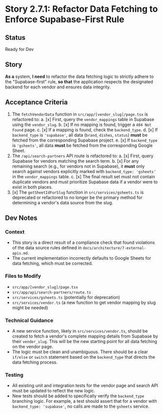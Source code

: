 # Story 2.7.1: Refactor Data Fetching to Enforce Supabase-First Rule

## Status

Ready for Dev

## Story

**As a** system,
**I need** to refactor the data fetching logic to strictly adhere to the "Supabase-first" rule,
**so that** the application respects the designated backend for each vendor and ensures data integrity.

## Acceptance Criteria

1.  The `fetchVendorData` function in `src/app/[vendor_slug]/page.tsx` is refactored to:
    a. [x] First, query the `vendor_mappings` table in Supabase using the `vendor_slug`.
    b. [x] If no mapping is found, trigger a `404 Not Found` page.
    c. [x] If a mapping is found, check the `backend_type`.
    d. [x] If `backend_type` is `'supabase'`, all data (`brand`, `dishes`, `status`) **must** be fetched from the corresponding Supabase project.
    e. [x] If `backend_type` is `'gsheets'`, all data **must** be fetched from the corresponding Google Sheet.
2.  The `/api/search-partners` API route is refactored to:
    a. [x] First, query Supabase for vendors matching the search term.
    b. [x] For any remaining search (e.g., for vendors not in Supabase), it **must** only search against vendors explicitly marked with `backend_type: 'gsheets'` in the `vendor_mappings` table.
    c. [x] The final result set must not contain duplicate vendors and must prioritize Supabase data if a vendor were to exist in both places.
3.  [x] The `getSheetIdForSlug` function in `src/services/gsheets.ts` is deprecated or refactored to no longer be the primary method for determining a vendor's data source from the slug.

## Dev Notes

### Context

- This story is a direct result of a compliance check that found violations of the data source rules defined in `docs/architecture/7-external-apis.md`.
- The current implementation incorrectly defaults to Google Sheets for data fetching, which must be corrected.

### Files to Modify

- `src/app/[vendor_slug]/page.tsx`
- `src/app/api/search-partners/route.ts`
- `src/services/gsheets.ts` (potentially for deprecation)
- `src/services/vendor.ts` (a new function to get vendor mapping by slug might be needed)

### Technical Guidance

- A new service function, likely in `src/services/vendor.ts`, should be created to fetch a vendor's complete mapping details from Supabase by their `vendor_slug`. This will be the new starting point for all data fetching on the vendor page.
- The logic must be clean and unambiguous. There should be a clear `if/else` or `switch` statement based on the `backend_type` that directs the data fetching process.

### Testing

- All existing unit and integration tests for the vendor page and search API must be updated to reflect the new logic.
- New tests should be added to specifically verify the `backend_type` branching logic. For example, a test should assert that for a vendor with `backend_type: 'supabase'`, no calls are made to the `gsheets` service.
